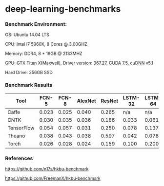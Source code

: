 # deep-learning-benchmarks

### Benchmark Environment:

OS: Ubuntu 14.04 LTS

CPU: Intel i7 5960X, 8 Cores @ 3.00GHZ

Memory: DDR4, 8 * 16GB @ 2133MHZ

GPU: GTX Titan X(Maxwell), Driver version: 367.27, CUDA 7.5, cuDNN v5.1

Hard Drive: 256GB SSD


### Benchmark Results

| Tool     | FCN-5 | FCN-8 | AlexNet | ResNet | LSTM-32 | LSTM-64 |
|-----------|-------|-------|---------|--------|---------|---------|
| Caffe | 0.023 | 0.025 | 0.040   | 0.265  |  n/a    | n/a     |
| CNTK  | 0.030 | 0.035 |  0.036  | 0.186  | 0.033   | 0.061   |
|TensorFlow| 0.054 | 0.057 | 0.031   | 0.250  |  0.078  | 0.137   |
| Theano | 0.038 | 0.043 | 0.038   | 0.597  |  0.042  |  0.078  |
| Torch  | 0.026 | 0.028 | 0.024   | 0.159  |  0.100  | 0.200   |

### References

https://github.com/n17s/hkbu-benchmark

https://github.com/FreemanX/hkbu-benchmark
